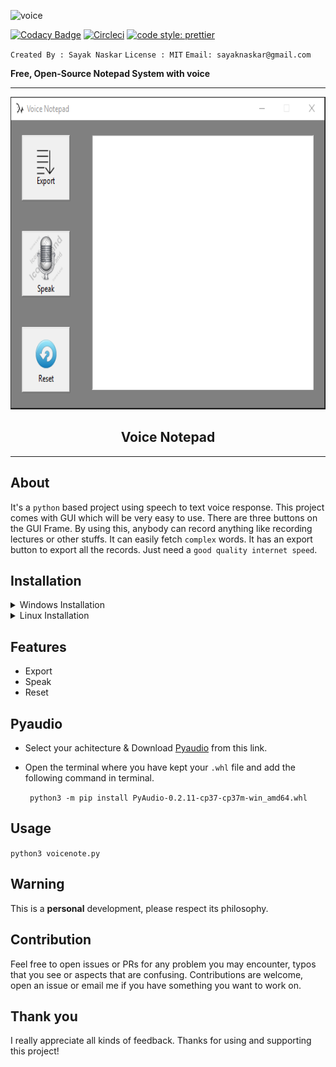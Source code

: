 <img src="https://i.ibb.co/hCjSsPb/voice.png" alt="voice" border="0" height="120"></p>

[![Codacy Badge](https://api.codacy.com/project/badge/Grade/dd8ee8a28ced444db5ba958f54ed3d9f)](https://www.codacy.com/manual/hacky1997/Voice-Notepad?utm_source=github.com&amp;utm_medium=referral&amp;utm_content=hacky1997/Voice-Notepad&amp;utm_campaign=Badge_Grade)
[![Circleci](https://circleci.com/gh/hacky1997/Voice-Notepad.svg?style=svg)](https://circleci.com/gh/hacky1997/Voice-Notepad)
[![code style: prettier](https://img.shields.io/badge/code_style-prettier-ff69b4.svg?style=flat-square)](https://github.com/prettier/prettier)

</p>

`Created By : Sayak Naskar`
`License : MIT`
`Email: sayaknaskar@gmail.com`

**Free, Open-Source Notepad System with voice**

----

<p align="center">
  <img alt="Voice Notepad" src="https://github.com/hacky1997/Voice-Notepad/blob/master/Image/VoiceNote.png" width="577" height="500" />
</p>
<h2 align="center">Voice Notepad</h2>

----

## About
  It's a `python` based project using speech to text voice response. This project comes with GUI which will be very easy to use. There are three buttons on the GUI Frame. By using this, anybody can record anything like recording lectures or other stuffs. It can easily fetch `complex` words. It has an export button to export all the records. Just need a `good quality internet speed`.
  
## Installation
<details><summary>Windows Installation</summary>
 
 #### ```pip install -r requirements.txt```
 
</details>

<details><summary>Linux Installation</summary>
 
 #### `python3 -m pip install -r requirements.txt`
 
</details>

## Features
* Export
* Speak
* Reset

## Pyaudio
 - Select your achitecture & Download [Pyaudio](https://www.lfd.uci.edu/~gohlke/pythonlibs/#pyaudio) from this link.
 - Open the terminal where you have kept your `.whl` file and add the following command in terminal.

   ``` python3 -m pip install PyAudio-0.2.11-cp37-cp37m-win_amd64.whl```  
   
## Usage
 ```python3 voicenote.py ```

## Warning
 This is a **personal** development, please respect its philosophy.
 
## Contribution
   Feel free to open issues or PRs for any problem you may encounter, typos that you see or aspects that are confusing. Contributions are welcome, open an issue or email me if you have something you want to work on.
 
## Thank you
I really appreciate all kinds of feedback. Thanks for using and supporting this project!
